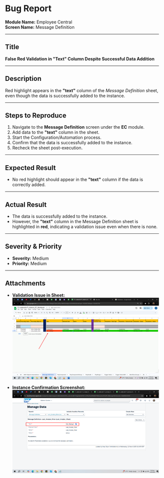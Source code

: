 # Bug Report

**Module Name:** Employee Central  
**Screen Name:** Message Definition  

---

## Title
**False Red Validation in "Text" Column Despite Successful Data Addition**

---

## Description
Red highlight appears in the **"text"** column of the *Message Definition* sheet, even though the data is successfully added to the instance.

---

## Steps to Reproduce
1. Navigate to the **Message Definition** screen under the **EC** module.  
2. Add data to the **"text"** column in the sheet.  
3. Start the Configuration/Automation process.  
4. Confirm that the data is successfully added to the instance.  
5. Recheck the sheet post-execution.

---

## Expected Result
- No red highlight should appear in the **"text"** column if the data is correctly added.

---

## Actual Result
- The data is successfully added to the instance.  
- However, the **"text"** column in the Message Definition sheet is highlighted in **red**, indicating a validation issue even when there is none.

---

## Severity & Priority
- **Severity:** Medium  
- **Priority:** Medium  

---

## Attachments

- **Validation Issue in Sheet:**  
  ![Message Definition - Text Column Highlight in Red](Bug%20Reporting%20Images/bug_2_img_2.png)

- **Instance Confirmation Screenshot:**  
  ![Data Successfully Added to SAP](Bug%20Reporting%20Images/bug_2_img_1.png)
